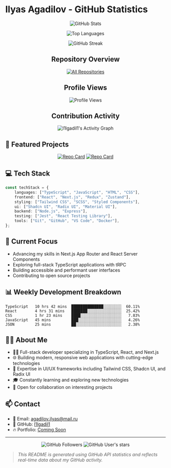 # Ilyas Agadilov - GitHub Statistics

<div align="center">
  
  ![GitHub Stats](https://github-readme-stats.vercel.app/api?username=l1lgadil1&show_icons=true&theme=radical&count_private=true)
  
  ![Top Languages](https://github-readme-stats.vercel.app/api/top-langs/?username=l1lgadil1&layout=compact&theme=radical)
  
  ![GitHub Streak](https://github-readme-streak-stats.herokuapp.com/?user=l1lgadil1&theme=radical)
  
  ## Repository Overview
  
  <a href="https://github.com/l1lgadil1?tab=repositories">
    <img alt="All Repositories" src="https://custom-icon-badges.demolab.com/badge/-All%20Repos-blue?style=for-the-badge&logoColor=white&logo=repo"/>
  </a>
  
  ## Profile Views
  
  <img src="https://komarev.com/ghpvc/?username=l1lgadil1&color=blueviolet&style=flat-square&label=Profile+Views" alt="Profile Views"/>
  
  ## Contribution Activity
  
  <img alt="l1lgadil1's Activity Graph" src="https://github-readme-activity-graph.vercel.app/graph?username=l1lgadil1&theme=tokyo-night&hide_border=true" />
  
</div>

## 🚀 Featured Projects

<div align="center">

[![Repo Card](https://github-readme-stats.vercel.app/api/pin/?username=l1lgadil1&repo=portfolio&theme=radical)](https://github.com/l1lgadil1/portfolio)
[![Repo Card](https://github-readme-stats.vercel.app/api/pin/?username=l1lgadil1&repo=weather-app&theme=radical)](https://github.com/l1lgadil1/weather-app)

</div>

## 💻 Tech Stack

```typescript
const techStack = {
    languages: ["TypeScript", "JavaScript", "HTML", "CSS"],
    frontend: ["React", "Next.js", "Redux", "Zustand"],
    styling: ["Tailwind CSS", "SCSS", "Styled Components"],
    ui: ["Shadcn UI", "Radix UI", "Material UI"],
    backend: ["Node.js", "Express"],
    testing: ["Jest", "React Testing Library"],
    tools: ["Git", "GitHub", "VS Code", "Docker"],
};
```

## 🌱 Current Focus

- Advancing my skills in Next.js App Router and React Server Components
- Exploring full-stack TypeScript applications with tRPC
- Building accessible and performant user interfaces
- Contributing to open source projects

## 📊 Weekly Development Breakdown

<!--START_SECTION:waka-->
```text
TypeScript   10 hrs 42 mins  ██████████████░░░░░░░░  60.11%
React        4 hrs 31 mins   ███████░░░░░░░░░░░░░░░  25.42%
CSS          1 hr 23 mins    ████░░░░░░░░░░░░░░░░░░   7.83%
JavaScript   45 mins         ███░░░░░░░░░░░░░░░░░░░   4.26%
JSON         25 mins         ██░░░░░░░░░░░░░░░░░░░░   2.38%
```
<!--END_SECTION:waka-->

## 👨‍💻 About Me

- 👨‍💻 Full-stack developer specializing in TypeScript, React, and Next.js
- 🌐 Building modern, responsive web applications with cutting-edge technologies
- 🔧 Expertise in UI/UX frameworks including Tailwind CSS, Shadcn UI, and Radix UI
- 🎓 Constantly learning and exploring new technologies
- 🤝 Open for collaboration on interesting projects

## 📫 Contact

- 📧 Email: agadilov.ilyas@mail.ru
- 🔗 GitHub: [l1lgadil1](https://github.com/l1lgadil1)
- 🔥 Portfolio: [Coming Soon]()

---

<div align="center">
  <img src="https://img.shields.io/github/followers/l1lgadil1?label=Followers&style=social" alt="GitHub Followers" />
  <img src="https://img.shields.io/github/stars/l1lgadil1?affiliations=OWNER%2CCOLLABORATOR&style=social" alt="GitHub User's stars" />
</div>

> *This README is generated using GitHub API statistics and reflects real-time data about my GitHub activity.*
